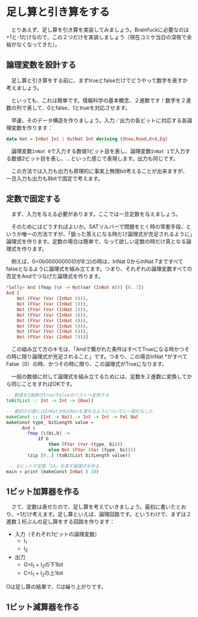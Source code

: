 # 足し算と引き算をする

　とりあえず、足し算を引き算を実装してみましょう。Brainfuckに必要なのは+1と-1だけなので、この２つだけを実装しましょう（現在コミケ当日の深夜で余裕がなくなってきた）。

## 論理変数を設計する

　足し算と引き算をする前に、まずtrueとfalseだけでどうやって数字を表すか考えましょう。

　といっても、これは簡単です。情報科学の基本概念、２進数です！数字を２進数の列で表して、0とfalse、1とtrueを対応させます。

　早速、そのデータ構造を作りましょう。入力／出力の各ビットに対応する各論理変数を作ります：

```hs
data Nat = InNat Int | OutNat Int deriving (Show,Read,Ord,Eq)
```

　論理変数`InNat 0`で入力する数値1ビット目を表し、論理変数`InNat 1`で入力する数値2ビット目を表し、…といった感じで表現します。出力も同じです。

　この方法では入力も出力も原理的に事実上無限bit考えることが出来ますが、一旦入力も出力も8bitで固定で考えます。

## 定数で固定する

　まず、入力を与える必要があります。ここでは一旦定数を与えましょう。

　そのためにはどうすればよいか。SATソルバーで問題をとく時の常套手段、というか唯一の方法ですが、「狙った答えになる時だけ論理式が充足されるように」論理式を作ります。定数の場合は簡単で、なって欲しい定数の時だけ真となる論理式を作ります。

　例えば、0=0b00000000(0が8コ)の時は、InNat 0からInNat 7まですべてfalseとなるように論理式を組み立てます。つまり、それぞれの論理変数すべての否定をAndでつなげた論理式を作ります。

```haskell
*Sally> And (fmap (\n -> Not(var (InNat n))) [0..7])
And [
    Not (FVar (Var (InNat 0))),
    Not (FVar (Var (InNat 1))),
    Not (FVar (Var (InNat 2))),
    Not (FVar (Var (InNat 3))),
    Not (FVar (Var (InNat 4))),
    Not (FVar (Var (InNat 5))),
    Not (FVar (Var (InNat 6))),
    Not (FVar (Var (InNat 7)))]
```

　この組み立て方のキモは、「Andで繋がれた条件はすべてTrueになる時かつその時に限り論理式が充足されること」です。つまり、この場合InNat *がすべてFalse（0）の時、かつその時に限り、この論理式がTrueになります。

　一般の数値に対して論理式を組み立てるためには、定数を２進数に変換してから同じことをすればOKです。

```hs
-- 数値を2進数のTrue/Falseのリストへ変換する
toBitList :: Int -> Int -> [Bool]

-- 最初の引数にはInNatかOutNatを渡せるようについでに一般化もした
makeConst :: (Int -> Nat) -> Int -> Int -> Fml Nat
makeConst type_ bitLength value =
      And $
        fmap (\(bi,b) ->
            if b
                then (FVar (Var (type_ bi)))
                else Not (FVar (Var (type_ bi))))
        (zip [0..] (toBitList bitLength value))

 -- 8ビットで定数「10」を表す論理式を作る
main = print (makeConst InNat 8 10)
```

## 1ビット加算器を作る

　さて、定数は表せたので、足し算を考えていきましょう。最初に書いたとおり、+1だけ考えます。足し算といえば、論理回路です。というわけで、まずは２進数１桁ぶんの足し算をする回路を作ります：

 - 入力（それぞれ1ビットの論理変数）
   - I<sub>1</sub> 
   - I<sub>2</sub> 
 - 出力
   - O=I<sub>1</sub> + I<sub>2</sub>の下1bit
   - C=I<sub>1</sub> + I<sub>2</sub>の上1bit

Oは足し算の結果で、Cは繰り上がりです。

## 1ビット減算器を作る

　

